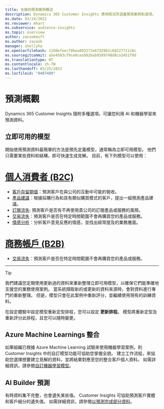 ```yaml
---
title: 支援的預測案例概述
description: Dynamics 365 Customer Insights 應用程式所涵蓋預測案例和選項。
ms.date: 03/24/2022
ms.reviewer: mhart
ms.subservice: audience-insights
ms.topic: overview
author: zacookmsft
ms.author: zacook
manager: shellyha
ms.openlocfilehash: 11b0efeecf8bea893272e67d29b1c6622771110c
ms.sourcegitcommit: a5e4503cf9ce0cea562bab9389748d8ca1451f9d
ms.translationtype: HT
ms.contentlocale: zh-TW
ms.lasthandoff: 03/25/2022
ms.locfileid: "8487489"
---
```

# <a name="predictions-overview"></a>預測概觀

Dynamics 365 Customer Insights 隨附多種選項，可讓您利用 AI 和機器學習來預測資料。 

## <a name="out-of-box-models"></a>立即可用的模型

開始使用預測資料最簡單的方法是預先定義模型，通常稱為立即可用模型。 他們只需要某些資料和結構，即可快速生成見解。 目前，有下列模型可以使用： 

# <a name="individual-consumers-b-to-c"></a>[個人消費者 (B2C)](#tab/b2c)

- [客戶存留期值](predict-customer-lifetime-value.md)：預測客戶在與公司的互動中可能的營收。
- [產品建議](predict-product-recommendation.md)：根據採購行為和具有類似購買模式的客戶，提出一組預測產品建議。
- [訂閱流失](predict-subscription-churn.md): 預測客戶是否有不再使用貴公司的訂閱產品或服務的風險。
- [交易流失](predict-transactional-churn.md)：預測客戶是否在特定時間範圍不會再購買您的產品或服務。
- [情感分析](sentiment-analysis.md)：分析客戶意見反應的情感，並找出經常提及的業務層面。

# <a name="business-accounts-b-to-b"></a>[商務帳戶 (B2B)](#tab/b2b)

- [交易流失](predict-transactional-churn.md)：預測客戶是否在特定時間範圍不會再購買您的產品或服務。

---

> [!TIP]
> 我們建議您定期使用更新過的資料來重新整理立即可用模型，以確保它們能準確地支援您的業務使用案例。 當系統擷取新的或更新的資料來源時，會對資料進行專門的重新整理。 但是，模型只會在此案例中重新評分，並繼續使用現有的訓練資料。
> 
> 在設定體驗中設定模型重新定型排程，您可以設定 **更新排程**。 模型將重新定型及重新評分此排程，且您可以隨時變更。


## <a name="azure-machine-learning-integration"></a>Azure Machine Learnings 整合

如果組織已根據 Azure Machine Learning 試驗來使用機器學習案例，則 Customer Insights 中的自訂模型功能可協助您掌握全貌。 建立工作流程，來協助您選擇想要建立見解的資料，並將結果對應至您的整合客戶個人資料。 如需詳細資訊，請參閱[自訂機器學習模型](custom-models.md)。

## <a name="ai-builder-prediction"></a>AI Builder 預測

有時資料集不完整，也會遺失某些值。 Customer Insights 可協助預測客戶實體和客戶細分的遺失值。 如需詳細資訊，請參閱[以預測完成部分資料](predictions.md)。
